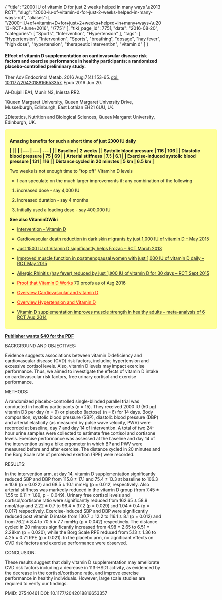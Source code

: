 {
    "title": "2000 IU of vitamin D for just 2 weeks helped in many ways \u2013 RCT",
    "slug": "2000-iu-of-vitamin-d-for-just-2-weeks-helped-in-many-ways-rct",
    "aliases": [
        "/2000+IU+of+vitamin+D+for+just+2+weeks+helped+in+many+ways+\u2013+RCT+June+2016",
        "/7751"
    ],
    "tiki_page_id": 7751,
    "date": "2016-08-20",
    "categories": [
        "Sports",
        "Intervention",
        "Hypertension"
    ],
    "tags": [
        "Hypertension",
        "Intervention",
        "Sports",
        "breathing",
        "dosage",
        "hay fever",
        "high dose",
        "hypertension",
        "therapeutic intervention",
        "vitamin d"
    ]
}


#### Effect of vitamin D supplementation on cardiovascular disease risk factors and exercise performance in healthy participants: a randomized placebo-controlled preliminary study.

Ther Adv Endocrinol Metab. 2016 Aug;7(4):153-65. [doi: 10.1177/2042018816653357.](https://doi.org/10.1177/2042018816653357.) Epub 2016 Jun 20.

Al-Dujaili EA1, Munir N2, Iniesta RR2.

1Queen Margaret University, Queen Margaret University Drive, Musselburgh, Edinburgh, East Lothian EH21 6UU, UK.

2Dietetics, Nutrition and Biological Sciences, Queen Margaret University, Edinburgh, UK.

<div class="border" style="background-color:#FF9;padding:15px;margin:10px 0;border-radius:5px;width:650px">

 **Amazing benefits for such a short time of just 2000 IU daily** 

 **| | | |
| --- | --- | --- |
|  | Baseline | 2 weeks |
| Systolic blood pressure  | 116  | 106 |
| Diastolic blood pressure | 75 | 69 |
| Arterial stiffness  | 7.5  | 6.1 |
| Exercise-induced systolic blood pressure | 131 | 116 |
| Distance cycled in 20 minutes | 5 km | 6.5 km |** 

Two weeks is not enough time to "top off" Vitaminn D levels

* I can speculate on the much larger improvements if: any combination of the following 

1. increased  dose - say 4,000 IU

1. Increased duration - say 4 months

1. Initially used a loading dose - say 400,000 IU

 **See also VitaminDWiki** 

* [Intervention - Vitamin D](/posts/intervention-vitamin-d)

* [Cardiovascular death reduction in dark skin migrants by just 1,000 IU of vitamin D – May 2015](/posts/cardiovascular-death-reduction-in-dark-skin-migrants-by-just-1000-iu-of-vitamin-d)

* [Just 1500 IU of Vitamin D significantly helps Prozac – RCT March 2013](/posts/just-1500-iu-of-vitamin-d-significantly-helps-prozac-rct)

* [Improved muscle function in postmenopausal women with just 1,000 IU of vitamin D daily – RCT May 2015](/posts/improved-muscle-function-in-postmenopausal-women-with-just-1000-iu-of-vitamin-d-daily-rct)

* [Allergic Rhinitis (hay fever) reduced by just 1,000 IU of vitamin D for 30 days – RCT Sept 2015](/posts/allergic-rhinitis-hay-fever-reduced-by-just-1000-iu-of-vitamin-d-for-30-days-rct)

* <a href="/posts/proof-that-vitamin-d-works" style="color: red; text-decoration: underline;" title="This post/category does not exist yet: Proof that Vitamin D Works">Proof that Vitamin D Works</a> 70 proofs as of Aug 2016

* <a href="/posts/overview-cardiovascular-and-vitamin-d" style="color: red; text-decoration: underline;" title="This post/category does not exist yet: Overview Cardiovascular and vitamin D">Overview Cardiovascular and vitamin D</a>

* <a href="/posts/overview-hypertension-and-vitamin-d" style="color: red; text-decoration: underline;" title="This post/category does not exist yet: Overview Hypertension and Vitamin D">Overview Hypertension and Vitamin D</a>

* [Vitamin D supplementation improves muscle strength in healthy adults – meta-analysis of 6 RCT Aug 2014](/posts/vitamin-d-supplementation-improves-muscle-strength-in-healthy-adults-meta-analysis-of-6-rct)

</div>

 **[Publisher wants $40 for the PDF](http://tae.sagepub.com/content/7/4/153)** 

BACKGROUND AND OBJECTIVES:

Evidence suggests associations between vitamin D deficiency and cardiovascular disease (CVD) risk factors, including hypertension and excessive cortisol levels. Also, vitamin D levels may impact exercise performance. Thus, we aimed to investigate the effects of vitamin D intake on cardiovascular risk factors, free urinary cortisol and exercise performance.

METHODS:

A randomized placebo-controlled single-blinded parallel trial was conducted in healthy participants (n = 15). They received 2000 IU (50 µg) vitamin D3 per day (n = 9) or placebo (lactose) (n = 6) for 14 days. Body composition, systolic blood pressure (SBP), diastolic blood pressure (DBP) and arterial elasticity (as measured by pulse wave velocity, PWV) were recorded at baseline, day 7 and day 14 of intervention. A total of two 24-hour urine samples were collected to estimate free cortisol and cortisone levels. Exercise performance was assessed at the baseline and day 14 of the intervention using a bike ergometer in which BP and PWV were measured before and after exercise. The distance cycled in 20 minutes and the Borg Scale rate of perceived exertion (RPE) were recorded.

RESULTS:

In the intervention arm, at day 14, vitamin D supplementation significantly reduced SBP and DBP from 115.8 ± 17.1 and 75.4 ± 10.3 at baseline to 106.3 ± 10.9 (p = 0.022) and 68.5 ± 10.1 mmHg (p = 0.012) respectively. Also arterial stiffness was markedly reduced in the vitamin D group (from 7.45 ± 1.55 to 6.11 ± 1.89, p = 0.049). Urinary free cortisol levels and cortisol/cortisone ratio were significantly reduced from 162.65 ± 58.9 nmol/day and 2.22 ± 0.7 to 96.4 ± 37.2 (p = 0.029) and 1.04 ± 0.4 (p = 0.017) respectively. Exercise-induced SBP and DBP were significantly reduced post vitamin D intake from 130.7 ± 12.2 to 116.1 ± 8.1 (p = 0.012) and from 76.2 ± 8.4 to 70.5 ± 7.7 mmHg (p = 0.042) respectively. The distance cycled in 20 minutes significantly increased from 4.98 ± 2.65 to 6.51 ± 2.28km (p = 0.020), while the Borg Scale RPE reduced from 5.13 ± 1.36 to 4.25 ± 0.71 RPE (p = 0.021). In the placebo arm, no significant effects on CVD risk factors and exercise performance were observed.

CONCLUSION:

These results suggest that daily vitamin D supplementation may ameliorate CVD risk factors including a decrease in 11ß-HSD1 activity, as evidenced by the decrease in the cortisol/cortisone ratio, and improve exercise performance in healthy individuals. However, large scale studies are required to verify our findings.

PMID: 27540461 DOI: 10.1177/2042018816653357